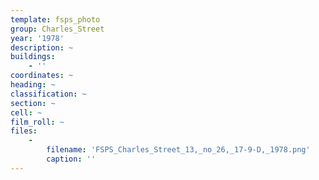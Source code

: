 ```yaml
---
template: fsps_photo
group: Charles_Street
year: '1978'
description: ~
buildings:
    - ''
coordinates: ~
heading: ~
classification: ~
section: ~
cell: ~
film_roll: ~
files:
    -
        filename: 'FSPS_Charles_Street_13,_no_26,_17-9-D,_1978.png'
        caption: ''
---
```

